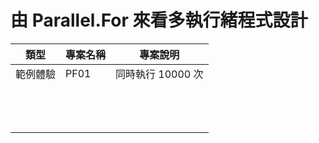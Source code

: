 # 由 Parallel.For 來看多執行緒程式設計

|類型|專案名稱|專案說明|
|-|-|-|
|範例體驗|PF01|同時執行 10000 次|
||||
||||
||||
||||
||||
||||
||||
||||
||||
||||
||||
||||
||||


